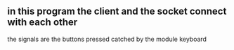 in this program the client and 
the socket connect with each other
---
the signals are the buttons pressed
catched by the module keyboard